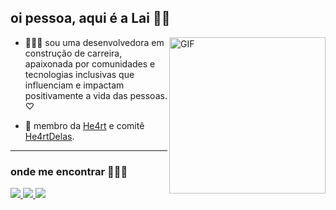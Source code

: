 ## oi pessoa, aqui é a Lai 👋🏿

<!--
https://media.giphy.com/media/LfCZ95mmk0MFqx40t8/giphy.gif
<p align="center">
  <img src="https://media.tenor.com/mbzXk-ZLcZUAAAAi/hi-couple.gif" min-width="200px" max-width="180px" width="180px" align="center">
</p>

-->

<img align="right" alt="GIF" src="https://media.tenor.com/mbzXk-ZLcZUAAAAi/hi-couple.gif" width="250" height="250" />

- 👩🏾‍💻 sou uma desenvolvedora em construção de carreira, apaixonada por comunidades e tecnologias inclusivas que influenciam e impactam positivamente a vida das pessoas. ♡

- 💜 membro da [He4rt](https://github.com/he4rt) e comitê [He4rtDelas](https://twitter.com/He4rtDevs/status/1577314455247011842).

---

### onde me encontrar 🕵🏾‍♀️
<div>
    <a target='_blank' href="https://twitter.com/irielai">
        <img src="https://img.shields.io/badge/Twitter-1DA1F2?style=for-the-badge&logo=twitter&logoColor=white">
    </a>
    <a target='_blank' href="https://dev.to/laisacsts">
        <img src="https://img.shields.io/badge/dev.to-0A0A0A?style=for-the-badge&logo=dev.to&logoColor=white">
    </a>
    <a target='_blank' href="https://linkedin.com/in/laisacsts">
        <img src="https://img.shields.io/badge/LinkedIn-0077B5?style=for-the-badge&logo=linkedin&logoColor=white">
    </a>
</div>
